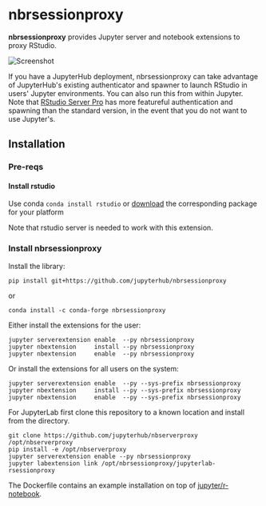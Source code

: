 # nbrsessionproxy

**nbrsessionproxy** provides Jupyter server and notebook extensions to proxy RStudio.

![Screenshot](screenshot.png)

If you have a JupyterHub deployment, nbrsessionproxy can take advantage of JupyterHub's existing authenticator and spawner to launch RStudio in users' Jupyter environments. You can also run this from within Jupyter.
Note that [RStudio Server Pro](https://www.rstudio.com/products/rstudio-server-pro/architecture) has more featureful authentication and spawning than the standard version, in the event that you do not want to use Jupyter's.

## Installation

### Pre-reqs

#### Install rstudio
Use conda `conda install rstudio` or [download](https://www.rstudio.com/products/rstudio/download-server/) the corresponding package for your platform 

Note that rstudio server is needed to work with this extension.

### Install nbrsessionproxy 
Install the library:
```
pip install git+https://github.com/jupyterhub/nbrsessionproxy
```
or
```
conda install -c conda-forge nbrsessionproxy
```

Either install the extensions for the user:
```
jupyter serverextension enable  --py nbrsessionproxy
jupyter nbextension     install --py nbrsessionproxy
jupyter nbextension     enable  --py nbrsessionproxy
```

Or install the extensions for all users on the system:
```
jupyter serverextension enable  --py --sys-prefix nbrsessionproxy
jupyter nbextension     install --py --sys-prefix nbrsessionproxy
jupyter nbextension     enable  --py --sys-prefix nbrsessionproxy
```

For JupyterLab first clone this repository to a known location and
install from the directory.
```
git clone https://github.com/jupyterhub/nbserverproxy /opt/nbserverproxy
pip install -e /opt/nbserverproxy
jupyter serverextension enable --py nbrsessionproxy
jupyter labextension link /opt/nbrsessionproxy/jupyterlab-rsessionproxy
```

The Dockerfile contains an example installation on top of [jupyter/r-notebook](https://github.com/jupyter/docker-stacks/tree/master/r-notebook).

